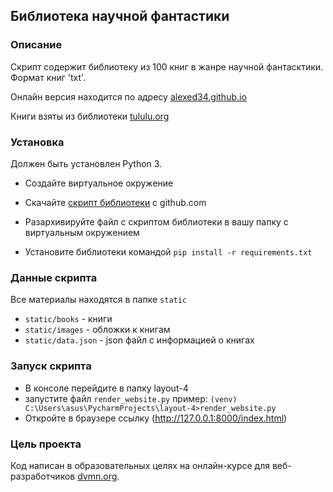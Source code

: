 ## Библиотека научной фантастики

### Описание

Скрипт содержит библиотеку из 100 книг в жанре научной фантасктики. Формат книг 'txt'.

Онлайн версия находится по адресу [alexed34.github.io](https://alexed34.github.io/pages/index1.html)

Книги взяты из библиотеки [tululu.org](http://tululu.org/)

### Установка

Должен быть установлен Python 3.

* Создайте виртуальное окружение 
    
* Скачайте [скрипт библиотеки](https://github.com/alexed34/devman-api-3/archive/master.zip) c github.com

* Разархивируйте файл с скриптом библиотеки в вашу папку c виртуальным окружением

* Установите библиотеки командой `pip install -r requirements.txt`

### Данные скрипта

Все материалы находятся в папке `static`
* `static/books` - книги
* `static/images` - обложки к  книгам
* `static/data.json` - json файл с информацией о книгах

### Запуск скрипта

* В консоле перейдите в папку layout-4
* запустите файл `render_website.py` пример: `(venv) C:\Users\asus\PycharmProjects\layout-4>render_website.py`
* Откройте в браузере ссылку (http://127.0.0.1:8000/index.html)

### Цель проекта

Код написан в образовательных целях на онлайн-курсе для веб-разработчиков [dvmn.org](https://dvmn.org/).



